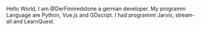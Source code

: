 Hello World, I am @DerFinnredstone a german developer. My programm Language are Python, Vue.js and GDscript. I had programmt Jarvis, stream-all and LearnQuest.

